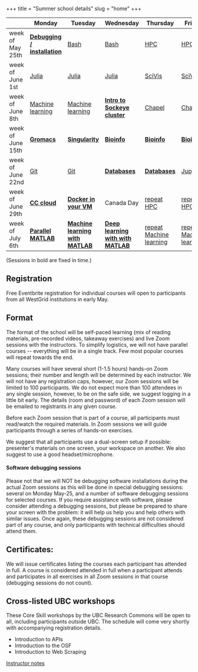 +++
title = "Summer school details"
slug = "home"
+++

| | Monday | Tuesday | Wednesday | Thursday | Friday |
| -- | -- | -- | -- | -- | -- |
week of May 25th | [**Debugging / installation**](../debug) | [Bash](../bash-menu) | [Bash](../bash-menu) | [HPC](../hpc-menu) | [HPC](../hpc-menu) |
week of June 1st | [Julia](../julia) | [Julia](../julia) | [Julia](../julia) | [SciVis](../vis-menu) | [SciVis](../vis-menu) |
week of June 8th | [Machine learning](../ml) | [Machine learning](../ml) | [**Intro to Sockeye cluster**](../sockeye) | [Chapel](../chapel-menu) | [Chapel](../chapel-menu) |
week of June 15th | [**Gromacs**](../gromacs) | [**Singularity**](../singularity) | [**Bioinfo**](../bioinfo) | [**Bioinfo**](../bioinfo) | [**Bioinfo**](../bioinfo) |
week of June 22nd | [Git](../git) | [Git](../git) | [**Databases**](../databases) | [**Databases**](../databases) | [Jupyter?](../jupyter) |
week of June 29th | [**CC cloud**](../cloud) | [**Docker in your VM**](../docker) | Canada Day | [repeat HPC](../hpc-menu) | [repeat HPC](../hpc-menu) |
week of July 6th | [**Parallel MATLAB**](../matlab) | [**Machine learning with MATLAB**](../matlab) | [**Deep learning with with MATLAB**](../matlab) | [repeat Machine learning](../ml) | [repeat Machine learning](../ml) |

(Sessions in bold are fixed in time.)

## Registration

Free Eventbrite registration for individual courses will open to participants from all WestGrid
institutions in early May.

## Format

The format of the school will be self-paced learning (mix of reading materials, pre-recorded videos,
takeaway exercises) and live Zoom sessions with the instructors. To simplify logistics, we will not have
parallel courses -- everything will be in a single track. Few most popular courses will repeat towards
the end.

Many courses will have several short (1-1.5 hours) hands-on Zoom sessions; their number and length will
be determined by each instructor. We will not have any registration caps, however, our Zoom sessions will
be limited to 100 participants. We do not expect more than 100 attendees in any single session, however,
to be on the safe side, we suggest logging in a little bit early. The details (room and password) of each
Zoom session will be emailed to registrants in any given course.

Before each Zoom session that is part of a course, all participants must read/watch the required
materials. In Zoom sessions we will guide participants through a series of hands-on exercises. 

We suggest that all participants use a dual-screen setup if possible: presenter's materials on one
screen, your workspace on another. We also suggest to use a good headset/microphone.

<!-- - tracking attendance: type your name + some small tidbit into the etherpad (or similar), or use socrative with names -->
<!-- - will not be recorded -->

#### Software debugging sessions

Please not that we will NOT be debugging software installations during the actual Zoom sessions as this
will be done in special debugging sessions: several on Monday May-25, and a number of software debugging
sessions for selected courses. If you require assistance with software, please consider attending a
debugging sessions, but please be prepared to share your screen with the problem: it will help us help
you and help others with similar issues. Once again, these debugging sessions are not considered part of
any course, and only participants with technical difficulties should attend them.

## Certificates:

We will issue certificates listing the courses each participant has attended in full. A course is
considered attended in full when a participant attends and participates in all exercises in all Zoom
sessions in that course (debugging sessions do not count).

## Cross-listed UBC workshops

These Core Skill workshops by the UBC Research Commons will be open to all, including participants
outside UBC. The schedule will come very shortly with accompanying registration details.

- Introduction to APIs
- Introduction to the OSF
- Introduction to Web Scraping

[Instructor notes](../instructor)

<!--   - perhaps get in touch with Phil Richardson (he gave them out last year) -->

<!-- Site courses: -->
<!-- - 'Gromacs and NAMD code optimization' by Olivier Fisette -->
<!-- - 'Intro to Sockeye cluster' by Roman Baranowski -->
<!-- - 'CC cloud' by Venkat Mahadevan -->
<!-- - 'Docker in your VM' by Jacob Boschee -->
<!-- - 'Introduction to databases on Cedar' by Wolfgang Richter -->
<!-- - 'Software Installation' by Ali Kerrache -->
<!-- - 'Virtual Machines in CC cloud' by Grigory Shamov -->
<!-- - 'Singularity' by Grigory Shamov -->

<!-- Third-party courses: -->
<!-- - GPU-related by NVIDIA -->
<!-- - Amazon's Cloud -->
<!-- - Bioinformatics session by Phillip Richmond, Matthew Douglas, Brian McConeghy -->
<!-- - 'MATLAB Parallel Computing', tentatively by Sam Marshalik -->
<!-- - 'Practical Applications of Deep Learning with MATLAB', tentatively by Reece Teramoto -->
<!-- - 'Jupyter Notebooks' by Ian Allison -->
